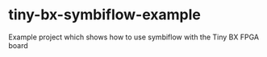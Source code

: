 # tiny-bx-symbiflow-example
Example project which shows how to use symbiflow with the Tiny BX FPGA board
